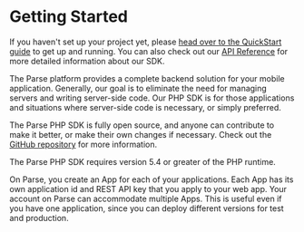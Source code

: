 # Getting Started

If you haven't set up your project yet, please [head over to the QuickStart guide](/apps/quickstart#php/blank) to get up and running. You can also check out our [API Reference](http://parseplatform.github.io/parse-php-sdk/namespaces/Parse.html) for more detailed information about our SDK.

The Parse platform provides a complete backend solution for your mobile application. Generally, our goal is to eliminate the need for managing servers and writing server-side code. Our PHP SDK is for those applications and situations where server-side code is necessary, or simply preferred.

The Parse PHP SDK is fully open source, and anyone can contribute to make it better, or make their own changes if necessary.  Check out the [GitHub repository](https://github.com/ParsePlatform/parse-php-sdk) for more information.

The Parse PHP SDK requires version 5.4 or greater of the PHP runtime.

On Parse, you create an App for each of your applications. Each App has its own application id and REST API key that you apply to your web app. Your account on Parse can accommodate multiple Apps. This is useful even if you have one application, since you can deploy different versions for test and production.
